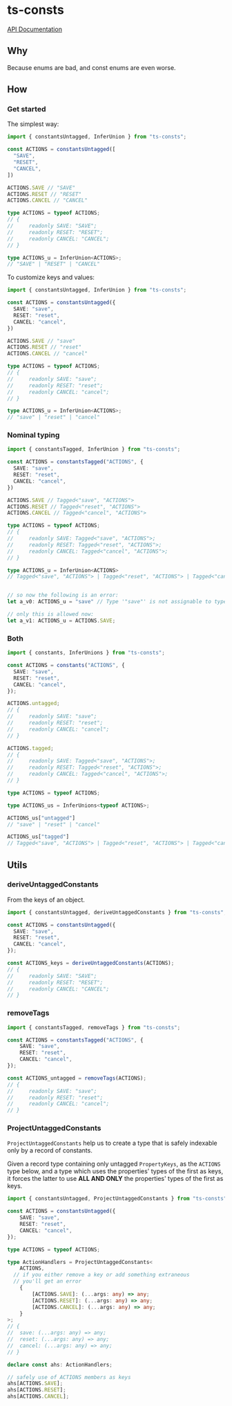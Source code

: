 # ts-consts

[API Documentation](https://jfet97.github.io/ts-consts/)

## Why

Because enums are bad, and const enums are even worse.

## How

### Get started

The simplest way:

```ts
import { constantsUntagged, InferUnion } from "ts-consts";

const ACTIONS = constantsUntagged([
  "SAVE",
  "RESET",
  "CANCEL",
])

ACTIONS.SAVE // "SAVE"
ACTIONS.RESET // "RESET"
ACTIONS.CANCEL // "CANCEL"

type ACTIONS = typeof ACTIONS;
// {
//     readonly SAVE: "SAVE";
//     readonly RESET: "RESET";
//     readonly CANCEL: "CANCEL";
// }

type ACTIONS_u = InferUnion<ACTIONS>;
// "SAVE" | "RESET" | "CANCEL"
```

To customize keys and values:

```ts
import { constantsUntagged, InferUnion } from "ts-consts";

const ACTIONS = constantsUntagged({
  SAVE: "save",
  RESET: "reset",
  CANCEL: "cancel",
})

ACTIONS.SAVE // "save"
ACTIONS.RESET // "reset"
ACTIONS.CANCEL // "cancel"

type ACTIONS = typeof ACTIONS;
// {
//     readonly SAVE: "save";
//     readonly RESET: "reset";
//     readonly CANCEL: "cancel";
// }

type ACTIONS_u = InferUnion<ACTIONS>;
// "save" | "reset" | "cancel"
```

### Nominal typing

```ts
import { constantsTagged, InferUnion } from "ts-consts";

const ACTIONS = constantsTagged("ACTIONS", {
  SAVE: "save",
  RESET: "reset",
  CANCEL: "cancel",
})

ACTIONS.SAVE // Tagged<"save", "ACTIONS">
ACTIONS.RESET // Tagged<"reset", "ACTIONS">
ACTIONS.CANCEL // Tagged<"cancel", "ACTIONS">

type ACTIONS = typeof ACTIONS;
// {
//     readonly SAVE: Tagged<"save", "ACTIONS">;
//     readonly RESET: Tagged<"reset", "ACTIONS">;
//     readonly CANCEL: Tagged<"cancel", "ACTIONS">;
// }

type ACTIONS_u = InferUnion<ACTIONS>
// Tagged<"save", "ACTIONS"> | Tagged<"reset", "ACTIONS"> | Tagged<"cancel", "ACTIONS">


// so now the following is an error:
let a_v0: ACTIONS_u = "save" // Type '"save"' is not assignable to type 'ACTIONS_u'

// only this is allowed now:
let a_v1: ACTIONS_u = ACTIONS.SAVE;
```

### Both

```ts
import { constants, InferUnions } from "ts-consts";

const ACTIONS = constants("ACTIONS", {
  SAVE: "save",
  RESET: "reset",
  CANCEL: "cancel",
});

ACTIONS.untagged;
// {
//     readonly SAVE: "save";
//     readonly RESET: "reset";
//     readonly CANCEL: "cancel";
// }

ACTIONS.tagged;
// {
//     readonly SAVE: Tagged<"save", "ACTIONS">;
//     readonly RESET: Tagged<"reset", "ACTIONS">;
//     readonly CANCEL: Tagged<"cancel", "ACTIONS">;
// }

type ACTIONS = typeof ACTIONS;

type ACTIONS_us = InferUnions<typeof ACTIONS>;

ACTIONS_us["untagged"]
// "save" | "reset" | "cancel"

ACTIONS_us["tagged"]
// Tagged<"save", "ACTIONS"> | Tagged<"reset", "ACTIONS"> | Tagged<"cancel", "ACTIONS">
```

## Utils

### deriveUntaggedConstants

From the keys of an object.

```ts
import { constantsUntagged, deriveUntaggedConstants } from "ts-consts";

const ACTIONS = constantsUntagged({
  SAVE: "save",
  RESET: "reset",
  CANCEL: "cancel",
});

const ACTIONS_keys = deriveUntaggedConstants(ACTIONS);
// {
//     readonly SAVE: "SAVE";
//     readonly RESET: "RESET";
//     readonly CANCEL: "CANCEL";
// }
```

### removeTags

```ts
import { constantsTagged, removeTags } from "ts-consts";

const ACTIONS = constantsTagged("ACTIONS", {
	SAVE: "save",
	RESET: "reset",
	CANCEL: "cancel",
});

const ACTIONS_untagged = removeTags(ACTIONS);
// {
//     readonly SAVE: "save";
//     readonly RESET: "reset";
//     readonly CANCEL: "cancel";
// }
```

### ProjectUntaggedConstants

`ProjectUntaggedConstants` help us to create a type that is safely indexable only by a record of constants.

Given a record type containing only untagged `PropertyKeys`, as the `ACTIONS` type below, and a type which uses the properties' types of the first as keys, it forces the latter to use __ALL AND ONLY__ the properties' types of the first as keys.

```ts
import { constantsUntagged, ProjectUntaggedConstants } from "ts-consts";

const ACTIONS = constantsUntagged({
	SAVE: "save",
	RESET: "reset",
	CANCEL: "cancel",
});

type ACTIONS = typeof ACTIONS;

type ActionHandlers = ProjectUntaggedConstants<
	ACTIONS,
  // if you either remove a key or add something extraneous
  // you'll get an error
	{
		[ACTIONS.SAVE]: (...args: any) => any;
		[ACTIONS.RESET]: (...args: any) => any;
		[ACTIONS.CANCEL]: (...args: any) => any;
	}
>;
// {
// 	save: (...args: any) => any;
// 	reset: (...args: any) => any;
// 	cancel: (...args: any) => any;
// }

declare const ahs: ActionHandlers;

// safely use of ACTIONS members as keys
ahs[ACTIONS.SAVE];
ahs[ACTIONS.RESET];
ahs[ACTIONS.CANCEL];
```
